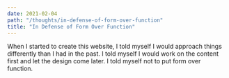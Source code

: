 ```yaml
---
date: 2021-02-04
path: "/thoughts/in-defense-of-form-over-function"
title: "In Defense of Form Over Function"
---
```


When I started to create this website, I told myself I would approach things
differently than I had in the past. I told myself I would work on the content
first and let the design come later. I told myself not to put form over
function.
